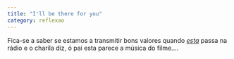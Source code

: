 ```yaml
---
title: "I'll be there for you"
category: reflexao
---
```


Fica-se a saber se estamos a transmitir bons valores quando *[esta](https://youtu.be/q-9kPks0IfE?si=-fDulgcXMCnsm0B0)* passa na rádio e o charila diz, ó pai esta parece a música do filme....

